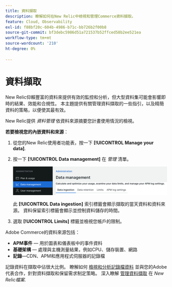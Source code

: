 ```yaml
---
title: 資料擷取
description: 瞭解如何在New Relic中檢視和管理Commerce資料擷取。
feature: Cloud, Observability
exl-id: f88bf20c-604b-4986-b71c-bb726b2f00b8
source-git-commit: bf3debc5986d51a721537b52ffced58b2ee521ea
workflow-type: tm+mt
source-wordcount: '210'
ht-degree: 0%

---
```


# 資料擷取

New Relic仰賴豐富的資料來提供有效的監控和分析，但大型資料集可能會影響即時的結果、效能和合規性。 本主題提供有關管理資料擷取的一些指引，以及精簡資料的策略，以便使其最有效。

New Relic提供 _資料管理_ 依資料來源摘要您計畫使用情況的檢視。

**若要檢視您的內嵌資料和來源**：

1. 從您的New Relic使用者功能表，按一下 **[!UICONTROL Manage your data]**.
1. 按一下 **[!UICONTROL Data management]** 在 _管理_ 清單。

   ![資料管理](../../assets/new-relic/data-ingestion.png)

   此 **[!UICONTROL Data ingestion]** 索引標籤會顯示擷取的當天資料和資料來源。
資料保留索引標籤會顯示並控制資料儲存的時間。

1. 選取 **[!UICONTROL Limits]** 標籤並檢視您帳戶的限制。

Adobe Commerce的資料來源包括：

- **APM事件** — 用於圖表和儀表板中的事件資料
- **基礎架構** — 處理與主機測量結果，例如CPU、儲存裝置、網路
- **記錄**—CDN、APM和應用程式伺服器的記錄檔

記錄資料在擷取中佔很大比例。 瞭解如何 [檢視和分析記錄檔資料](log-management.md#view-and-analyze-log-data) 並與您的Adobe代表合作，針對資料擷取和保留需求制定策略。 深入瞭解 [管理資料擷取](https://docs.newrelic.com/docs/data-apis/manage-data/manage-data-coming-new-relic/) 在 _New Relic檔案_.
